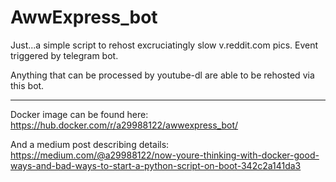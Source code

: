 # AwwExpress_bot
Just...a simple script to rehost excruciatingly slow v.reddit.com pics. Event triggered by telegram bot.

Anything that can be processed by youtube-dl are able to be rehosted via this bot.

---
Docker image can be found here: https://hub.docker.com/r/a29988122/awwexpress_bot/

And a medium post describing details: https://medium.com/@a29988122/now-youre-thinking-with-docker-good-ways-and-bad-ways-to-start-a-python-script-on-boot-342c2a141da3

